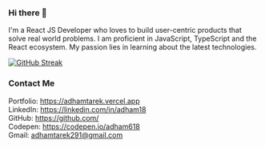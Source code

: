 
### Hi there 👋
I'm a React JS Developer who loves to build user-centric products that solve real world problems.
I am proficient in JavaScript, TypeScript and the React ecosystem.
My passion lies in learning about the latest technologies.

[![GitHub Streak](http://github-readme-streak-stats.herokuapp.com?user=adham618&theme=holi-theme&date_format=M%20j%5B%2C%20Y%5D)](https://git.io/streak-stats)

### Contact Me

Portfolio: https://adhamtarek.vercel.app<br>
LinkedIn: https://linkedin.com/in/adham18<br>
GitHub: https://github.com/<br>
Codepen: https://codepen.io/adham618<br>
Gmail: adhamtarek291@gmail.com<br>
